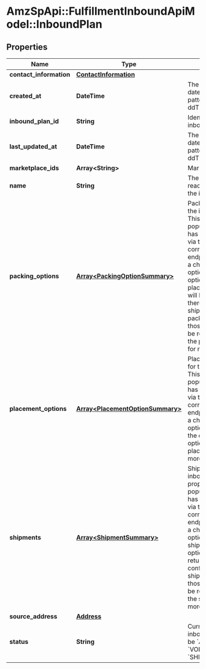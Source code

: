 # AmzSpApi::FulfillmentInboundApiModel::InboundPlan

## Properties
Name | Type | Description | Notes
------------ | ------------- | ------------- | -------------
**contact_information** | [**ContactInformation**](ContactInformation.md) |  | 
**created_at** | **DateTime** | The ISO 8601 datetime with pattern &#x60;yyyy-MM-ddTHH:mm:ss.sssZ&#x60;. | 
**inbound_plan_id** | **String** | Identifier to an inbound plan. | 
**last_updated_at** | **DateTime** | The ISO 8601 datetime with pattern &#x60;yyyy-MM-ddTHH:mm:ss.sssZ&#x60;. | 
**marketplace_ids** | **Array&lt;String&gt;** | Marketplace IDs. | 
**name** | **String** | The human-readable name of the inbound plan. | 
**packing_options** | [**Array&lt;PackingOptionSummary&gt;**](PackingOptionSummary.md) | Packing options for the inbound plan. This property will be populated when it has been generated via the corresponding endpoint. If there is a chosen placement option, only packing options for that placement option will be returned. If there are confirmed shipments, only packing options for those shipments will be returned. Query the packing option for more details. | [optional] 
**placement_options** | [**Array&lt;PlacementOptionSummary&gt;**](PlacementOptionSummary.md) | Placement options for the inbound plan. This property will be populated when it has been generated via the corresponding endpoint. If there is a chosen placement option, that will be the only returned option. Query the placement option for more details. | [optional] 
**shipments** | [**Array&lt;ShipmentSummary&gt;**](ShipmentSummary.md) | Shipment IDs for the inbound plan. This property will be populated when it has been generated via the corresponding endpoint. If there is a chosen placement option, only shipments for that option will be returned. If there are confirmed shipments, only those shipments will be returned. Query the shipment for more details. | [optional] 
**source_address** | [**Address**](Address.md) |  | 
**status** | **String** | Current status of the inbound plan. Can be &#x60;ACTIVE&#x60;, &#x60;VOIDED&#x60;, or &#x60;SHIPPED&#x60;. | 

